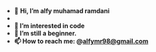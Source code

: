 - 👋 <b>Hi, I’m alfy muhamad ramdani<b>
- 
- 👀 I’m interested in code
- 🌱 I’m still a beginner.
- 📫 How to reach me: @alfymr98@gmail.com
